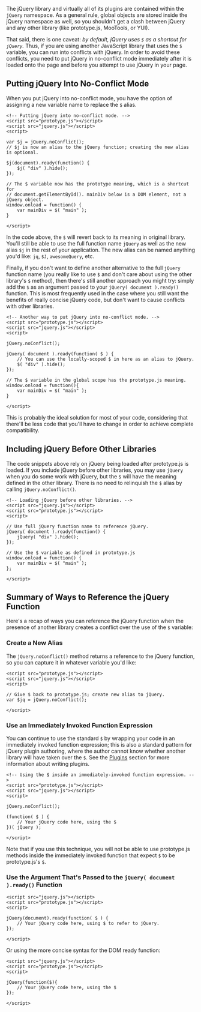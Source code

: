<script>{
	"title": "Avoiding Conflicts with Other Libraries",
	"level": "beginner",
	"source": "http://jqfundamentals.com/legacy",
	"attribution": [ "jQuery Fundamentals" ]
}</script>

The jQuery library and virtually all of its plugins are contained within the `jQuery` namespace. As a general rule, global objects are stored inside the jQuery namespace as well, so you shouldn't get a clash between jQuery and any other library (like prototype.js, MooTools, or YUI).

That said, there is one caveat: *by default, jQuery uses `$` as a shortcut for `jQuery`.* Thus, if you are using another JavaScript library that uses the `$` variable, you can run into conflicts with jQuery. In order to avoid these conflicts, you need to put jQuery in no-conflict mode immediately after it is loaded onto the page and before you attempt to use jQuery in your page.

## Putting jQuery Into No-Conflict Mode

When you put jQuery into no-conflict mode, you have the option of assigning a new variable name to replace the `$` alias.

```
<!-- Putting jQuery into no-conflict mode. -->
<script src="prototype.js"></script>
<script src="jquery.js"></script>
<script>

var $j = jQuery.noConflict();
// $j is now an alias to the jQuery function; creating the new alias is optional.

$j(document).ready(function() {
	$j( "div" ).hide();
});

// The $ variable now has the prototype meaning, which is a shortcut for
// document.getElementById(). mainDiv below is a DOM element, not a jQuery object.
window.onload = function() {
	var mainDiv = $( "main" );
}

</script>
```

In the code above, the `$` will revert back to its meaning in original library. You'll still be able to use the full function name `jQuery` as well as the new alias `$j` in the rest of your application. The new alias can be named anything you'd like: `jq`, `$J`, `awesomeQuery`, etc.

Finally, if you don't want to define another alternative to the full `jQuery` function name (you really like to use `$` and don't care about using the other library's `$` method), then there's still another approach you might try: simply add the `$` as an argument passed to your `jQuery( document ).ready()` function. This is most frequently used in the case where you still want the benefits of really concise jQuery code, but don't want to cause conflicts with other libraries.

```
<!-- Another way to put jQuery into no-conflict mode. -->
<script src="prototype.js"></script>
<script src="jquery.js"></script>
<script>

jQuery.noConflict();

jQuery( document ).ready(function( $ ) {
	// You can use the locally-scoped $ in here as an alias to jQuery.
	$( "div" ).hide();
});

// The $ variable in the global scope has the prototype.js meaning.
window.onload = function(){
	var mainDiv = $( "main" );
}

</script>
```

This is probably the ideal solution for most of your code, considering that there'll be less code that you'll have to change in order to achieve complete compatibility.

## Including jQuery Before Other Libraries

The code snippets above rely on jQuery being loaded after prototype.js is loaded. If you include jQuery before other libraries, you may use `jQuery` when you do some work with jQuery, but the `$` will have the meaning defined in the other library. There is no need to relinquish the `$` alias by calling `jQuery.noConflict()`.

```
<!-- Loading jQuery before other libraries. -->
<script src="jquery.js"></script>
<script src="prototype.js"></script>
<script>

// Use full jQuery function name to reference jQuery.
jQuery( document ).ready(function() {
	jQuery( "div" ).hide();
});

// Use the $ variable as defined in prototype.js
window.onload = function() {
	var mainDiv = $( "main" );
};

</script>
```

## Summary of Ways to Reference the jQuery Function

Here's a recap of ways you can reference the jQuery function when the presence of another library creates a conflict over the use of the `$` variable:

### Create a New Alias

The `jQuery.noConflict()` method returns a reference to the jQuery function, so you can capture it in whatever variable you'd like:

```
<script src="prototype.js"></script>
<script src="jquery.js"></script>
<script>

// Give $ back to prototype.js; create new alias to jQuery.
var $jq = jQuery.noConflict();

</script>
```

### Use an Immediately Invoked Function Expression

You can continue to use the standard `$` by wrapping your code in an immediately invoked function expression; this is also a standard pattern for jQuery plugin authoring, where the author cannot know whether another library will have taken over the `$`. See the [Plugins](/plugins/) section for more information about writing plugins.

```
<!-- Using the $ inside an immediately-invoked function expression. -->
<script src="prototype.js"></script>
<script src="jquery.js"></script>
<script>

jQuery.noConflict();

(function( $ ) {
	// Your jQuery code here, using the $
})( jQuery );

</script>
```

Note that if you use this technique, you will not be able to use prototype.js methods inside the immediately invoked function that expect `$` to be prototype.js's `$`.

### Use the Argument That's Passed to the `jQuery( document ).ready()` Function

```
<script src="jquery.js"></script>
<script src="prototype.js"></script>
<script>

jQuery(document).ready(function( $ ) {
	// Your jQuery code here, using $ to refer to jQuery.
});

</script>
```

Or using the more concise syntax for the DOM ready function:

```
<script src="jquery.js"></script>
<script src="prototype.js"></script>
<script>

jQuery(function($){
	// Your jQuery code here, using the $
});

</script>
```
